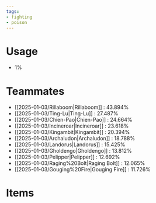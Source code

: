 ```yaml
---
tags:
- fighting
- poison
---
```

# Usage
- 1%
# Teammates
- [[2025-01-03/Rillaboom|Rillaboom]] : 43.894%
- [[2025-01-03/Ting-Lu|Ting-Lu]] : 27.487%
- [[2025-01-03/Chien-Pao|Chien-Pao]] : 24.664%
- [[2025-01-03/Incineroar|Incineroar]] : 23.618%
- [[2025-01-03/Kingambit|Kingambit]] : 20.394%
- [[2025-01-03/Archaludon|Archaludon]] : 18.788%
- [[2025-01-03/Landorus|Landorus]] : 15.425%
- [[2025-01-03/Gholdengo|Gholdengo]] : 13.812%
- [[2025-01-03/Pelipper|Pelipper]] : 12.692%
- [[2025-01-03/Raging%20Bolt|Raging Bolt]] : 12.065%
- [[2025-01-03/Gouging%20Fire|Gouging Fire]] : 11.726%
# Items